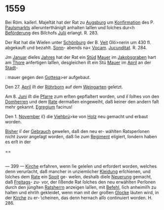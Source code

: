# 1559

Bei Röm. kaiſerl. Majeſtät hat der Rat zu [Augsburg](../../register/orte/augsburg.md)
um [Konfirmation](../../register/worte/konfirmation.md) des P. [Paulsmarkts](../../register/worte/paulsmarkts.md) allerunterthänigſt
anhalten laſſen und ſolches dur<h [Beförderung](../../register/worte/beförderung.md) des Biſchofs
[Julii](../../register/worte/julii.md) erlangt. R. 283.

Der Rat hat die Wieſen unter [Schönburg](../../register/worte/schönburg.md) der B. [Veit](../../register/worte/veit.md)
Glö>nerin um 430 fl. abgekauft und bezahlt. [Sonn](../../register/worte/sonn.md)-
abends na< [Vocam](../../register/worte/vocam.md). [Jucunditat](../../register/worte/jucunditat.md). R. 284.

Jm [Januar](../../register/worte/januar.md) dieſes [Jahres](../../register/worte/jahres.md) hat der Rat ein [Stüd](../../register/worte/stüd.md)
[Mauer](../../register/worte/mauer.md) im [Jakobsgraben](../../register/worte/jakobsgraben.md) hart am [Thore](../../register/worte/thore.md) anfertigen laſſen,
desgleichen iſt ein Stü [Mauer](../../register/worte/mauer.md) im [April](../../register/worte/april.md) an der [Stadt](../../register/worte/stadt.md)-

: mauer gegen den [Gottesa](../../register/worte/gottesa.md)>er aufgebaut.

Den 27. [April](../../register/worte/april.md) iſt der [Röhrborn](../../register/worte/röhrborn.md) auf dem [Weingarten](../../register/worte/weingarten.md)
geſetzt.

Am 8. [Juni](../../register/worte/juni.md) iſt die [Pfarre](../../register/worte/pfarre.md) zum erſten gepflaſtert
worden, und iſ ſolhes von den [Domherren](../../register/worte/domherren.md) und dem
[Rate](../../register/worte/rate.md) dermaßen eingeweiht, daß keiner den andern faſt
mehr gekannt. [Egregium](../../register/worte/egregium.md) facinus!

Den 1. [November](../../register/worte/november.md) iſ} die [Viehbrü](../../register/worte/viehbrü.md)>ke von [Holz](../../register/orte/holz.md) neu
gemacht und erbaut worden.

[Bisher](../../register/worte/bisher.md) iſ der [Gebrauch](../../register/worte/gebrauch.md) geweſen, daß den neu er-
wählten Ratsperſonen nicht zuvor angeſagt worden, daß
ſie zum [Regiment](../../register/worte/regiment.md) eligiert, ſondern haben es erſt in der

==


\
— 399 —
[Kirche](../../register/worte/kirche.md) erfahren, wenn ſie geleſen und erfordert worden,
welches denn verurſacht, daß mancher in unziemlicher
[Kleidung](../../register/worte/kleidung.md) erſchienen, und ſolches dem [Rate](../../register/worte/rate.md) ein [Spoit](../../register/worte/spoit.md) ge-
weſen, deshalb dieſe [Neuerung](../../register/worte/neuerung.md) gemacht, daß [Freitags](../../register/worte/freitags.md)- zu-
vor, der ſißende Rat ſolches den neu erwählten Perſonen
durch den jüngſten [Ratsherrn](../../register/worte/ratsherrn.md) anzeigen laſſen, mit [Befehl](../../register/worte/befehl.md),
ſich anheimiſh zu halten und ehrlih gekleidet, wenn man
mit der großen [Glocke](../../register/worte/glocke.md) läuten wird, in der [Kirche](../../register/worte/kirche.md) zu er-
\cheinen, das denn hernach alſo continuiert worden. H. 286.
